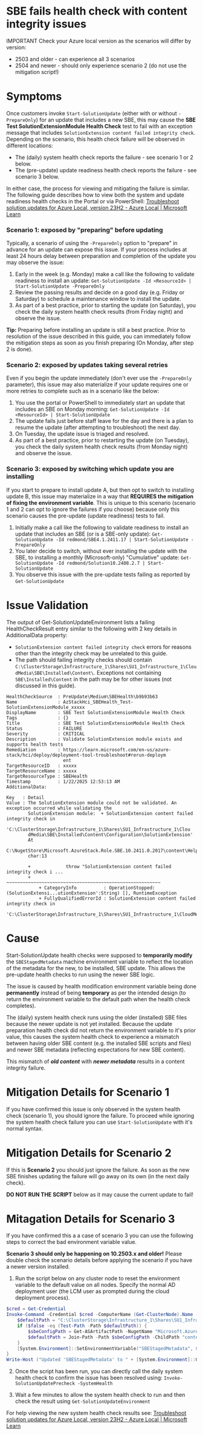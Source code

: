 # SBE fails health check with content integrity issues

IMPORTANT Check your Azure local version as the scenarios will differ by version:
* 2503 and older - can experience all 3 scenarios
* 2504 and newer - should only experience scenario 2 (do not use the mitigation script!)

# Symptoms
Once customers invoke `Start-SolutionUpdate` (either with or without `-PrepareOnly`) for an update that includes a new SBE, this may cause the **SBE Test SolutionExtensionModule Health Check** test to fail with an exception message that includes `SolutionExtension content failed integrity check`. Depending on the scenario, this health check failure will be observed in different locations:
- The (daily) system health check reports the failure - see scenario 1 or 2 below.
- The (pre-update) update readiness health check reports the failure - see scenario 3 below.

In either case, the process for viewing and mitigating the failure is similar. The following guide describes how to view both the system and update readiness health checks in the Portal or via PowerShell:
[Troubleshoot solution updates for Azure Local, version 23H2 - Azure Local | Microsoft Learn](https://learn.microsoft.com/en-us/azure/azure-local/update/update-troubleshooting-23h2?view=azloc-24112#using-azure-portal)


### Scenario 1: exposed by "preparing" before updating
Typically, a scenario of using the `-PrepareOnly` option to "prepare" in advance for an update can expose this issue. If your process includes at least 24 hours delay between preparation and completion of the update you may observe the issue:
1. Early in the week (e.g. Monday) make a call like the following to validate readiness to install an update:
`Get-SolutionUpdate -Id <ResourceId> | Start-SolutionUpdate -PrepareOnly`
2. Review the passing results and decide on a good day (e.g. Friday or Saturday) to schedule a maintenance window to install the update.
3. As part of a best practice, prior to starting the update (on Saturday), you check the daily system health check results (from Friday night) and observe the issue.

**Tip:** Preparing before installing an update is still a best practice.  Prior to resolution of the issue described in this guide, you can immediately follow the mitigation steps as soon as you finish preparing (On Monday, after step 2 is done).

### Scenario 2: exposed by updates taking several retries
Even if you begin the update immediately (don't ever use the `-PrepareOnly` parameter), this issue may also materialize if your update requires one or more retries to complete such as in a scenario like the below:  

1. You use the portal or PowerShell to immediately start an update that includes an SBE on Monday morning:
`Get-SolutionUpdate -Id <ResourceId> | Start-SolutionUpdate`
2. The update fails just before staff leave for the day and there is a plan to resume the update (after attempting to troubleshoot) the next day.
3. On Tuesday, the update issue is triaged and resolved.
4. As part of a best practice, prior to restarting the update (on Tuesday), you check the daily system health check results (from Monday night) and observe the issue.

### Scenario 3: exposed by switching which update you are installing
If you start to prepare to install update A, but then opt to switch to installing update B, this issue may materialize in a way that **REQUIRES the mitigation of fixing the environment variable**.  This is unique to this scenario (scenario 1 and 2 can opt to ignore the failures if you choose) because only this scenario causes the pre-update (update readiness) tests to fail.

1. Initially make a call like the following to validate readiness to install an update that includes an SBE (or is a SBE-only update):
`Get-SolutionUpdate -Id redmond/SBE4.1.2411.17 | Start-SolutionUpdate -PrepareOnly`
2. You later decide to switch, without ever installing the update with the SBE, to installing a monthly (Microsoft-only) "Cumulative" update:
`Get-SolutionUpdate -Id redmond/Solution10.2408.2.7 | Start-SolutionUpdate`
3. You observe this issue with the pre-update tests failing as reported by `Get-SolutionUpdate`

# Issue Validation
The output of Get-SolutionUpdateEnvironment lists a failing HealthCheckResult entry similar to the following with 2 key details in AdditionalData property:
- `SolutionExtension content failed integrity check`  errors for reasons other than the integrity check may be unrelated to this guide.
- The path should failing integrity checks should contain `C:\ClusterStorage\Infrastructure_1\Shares\SU1_Infrastructure_1\CloudMedia\SBE\Installed\Content\`. Exceptions not containing `SBE\Installed\Content` in the path may be for other issues (not discussed in this guide).


```
HealthCheckSource  : PreUpdate\Medium\SBEHealth\b9b93b63
Name               : AzStackHci_SBEHealth_Test-SolutionExtensionModule_xxxxx
DisplayName        : SBE Test SolutionExtensionModule Health Check
Tags               : {}
Title              : SBE Test SolutionExtensionModule Health Check
Status             : FAILURE
Severity           : CRITICAL
Description        : Validate SolutionExtension module exists and supports health tests
Remediation        : https://learn.microsoft.com/en-us/azure-stack/hci/deploy/deployment-tool-troubleshoot#rerun-deploym
                     ent
TargetResourceID   : xxxxx
TargetResourceName : xxxxx
TargetResourceType : SBEHealth
Timestamp          : 1/22/2025 12:53:13 AM
AdditionalData:

Key   : Detail
Value : The SolutionExtension module could not be validated. An exception occurred while validating the
        SolutionExtension module:  + SolutionExtension content failed integrity check in
        'C:\ClusterStorage\Infrastructure_1\Shares\SU1_Infrastructure_1\Clou
        dMedia\SBE\Installed\Content\Configuration\SolutionExtension'
        At
        C:\NugetStore\Microsoft.AzureStack.Role.SBE.10.2411.0.2017\content\Helpers\SBESolutionExtensionHelper.psm1:150
        char:13

        +             throw "SolutionExtension content failed integrity check i ...
        +             ~~~~~~~~~~~~~~~~~~~~~~~~~~~~~~~~~~~~~~~~~~~~~~~~~~~~~~~~~
            + CategoryInfo          : OperationStopped: (SolutionExtensi...utionExtension':String) [], RuntimeException
            + FullyQualifiedErrorId : SolutionExtension content failed integrity check in
        'C:\ClusterStorage\Infrastructure_1\Shares\SU1_Infrastructure_1\CloudMedia\SBE\Installed\Content\Configuration\SolutionExtension'
```

# Cause
Start-SolutionUpdate health checks were supposed to **temporarily modify** the `SBEStagedMetadata` machine environment variable to reflect the location of the metadata for the new, to be installed, SBE update. This allows the pre-update health checks to run using the newer SBE logic.

The issue is caused by health modification environment variable being done **permanently** instead of being **temporary** as per the intended design (to return the environment variable to the default path when the health check completes).

The (daily) system health check runs using the older (installed) SBE files because the newer update is not yet installed. Because the update preparation health check did not return the environment variable to it's prior value, this causes the system health check to experience a mismatch between having older SBE content (e.g. the installed SBE scripts and files) and newer SBE metadata (reflecting expectations for new SBE content).

This mismatch of _**old content**_ with _**newer metadata**_ results in a content integrity failure.

# Mitigation Details for Scenario 1
If you have confirmed this issue is only observed in the system health check (scenario 1), you should ignore the failure. To proceed while ignoring the system health check failure you can use `Start-SolutionUpdate` with it's normal syntax.

# Mitigation Details for Scenario 2
If this is **Scenario 2** you should just ignore the failure.  As soon as the new SBE finishes updating the failure will go away on its own (in the next daily check).

**DO NOT RUN THE SCRIPT** below as it may cause the current update to fail!

# Mitagation Details for Scenario 3
If you have confirmed this a a case of scenario 3 you can use the following steps to correct the bad environment variable value.

**Scenario 3 should only be happening on 10.2503.x and older!**  Please double check the scenario details before applying the scenario if you have a newer version installed.

1. Run the script below on any cluster node to reset the environment variable to the default value on all nodes. Specify the normal AD deployment user (the LCM user as prompted during the cloud deployment process).

```Powershell
$cred = Get-Credential
Invoke-Command -Credential $cred -ComputerName (Get-ClusterNode).Name -ScriptBlock {
    $defaultPath = "C:\ClusterStorage\Infrastructure_1\Shares\SU1_Infrastructure_1\CloudMedia\SBE\Installed\metadata"
    if ($false -eq (Test-Path -Path $defaultPath)) {
        $sbeConfigPath = Get-ASArtifactPath -NugetName "Microsoft.AzureStack.SBEConfiguration" 3>$null 4>$null
        $defaultPath = Join-Path -Path $sbeConfigPath -ChildPath "content"
    }
    [System.Environment]::SetEnvironmentVariable("SBEStagedMetadata", $defaultPath, "Machine")
}
Write-Host ("Updated 'SBEStagedMetadata' to " + [System.Environment]::GetEnvironmentVariable("SBEStagedMetadata", "Machine"))
```

2. Once the script has been run, you can directly call the daily system health check to confirm the issue has been resolved using:
`Invoke-SolutionUpdatePrecheck -SystemHealth`

3. Wait a few minutes to allow the system health check to run and then check the result using `Get-SolutionUpdateEnvironment`

For help viewing the new system health check results see:
[Troubleshoot solution updates for Azure Local, version 23H2 - Azure Local | Microsoft Learn](https://learn.microsoft.com/en-us/azure/azure-local/update/update-troubleshooting-23h2?view=azloc-24112#using-azure-portal)
